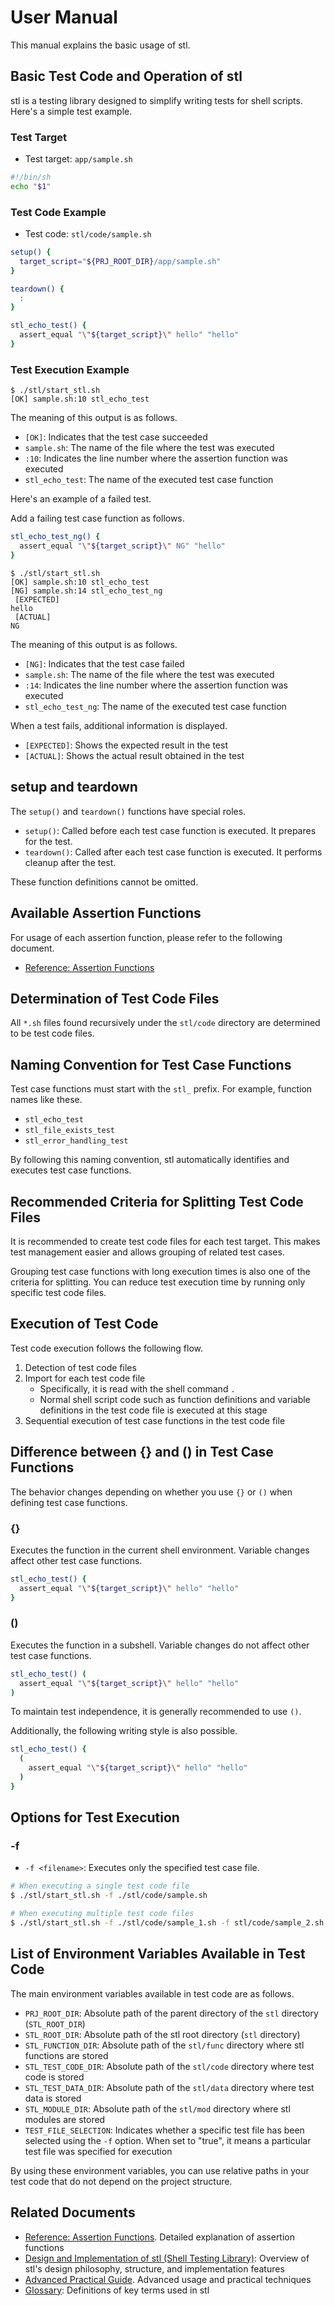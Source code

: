 # User Manual

This manual explains the basic usage of stl.

## Basic Test Code and Operation of stl

stl is a testing library designed to simplify writing tests for shell scripts.
Here's a simple test example.

### Test Target

- Test target: `app/sample.sh`

```sh
#!/bin/sh
echo "$1"
```

### Test Code Example

- Test code: `stl/code/sample.sh`

```sh
setup() {
  target_script="${PRJ_ROOT_DIR}/app/sample.sh"
}

teardown() {
  :
}

stl_echo_test() {
  assert_equal "\"${target_script}\" hello" "hello"
}
```

### Test Execution Example

```
$ ./stl/start_stl.sh
[OK] sample.sh:10 stl_echo_test
```

The meaning of this output is as follows.

- `[OK]`: Indicates that the test case succeeded
- `sample.sh`: The name of the file where the test was executed
- `:10`: Indicates the line number where the assertion function was executed
- `stl_echo_test`: The name of the executed test case function

Here's an example of a failed test.

Add a failing test case function as follows.

```sh
stl_echo_test_ng() {
  assert_equal "\"${target_script}\" NG" "hello"
}
```

```
$ ./stl/start_stl.sh
[OK] sample.sh:10 stl_echo_test
[NG] sample.sh:14 stl_echo_test_ng
 [EXPECTED]
hello
 [ACTUAL]
NG
```

The meaning of this output is as follows.

- `[NG]`: Indicates that the test case failed
- `sample.sh`: The name of the file where the test was executed
- `:14`: Indicates the line number where the assertion function was executed
- `stl_echo_test_ng`: The name of the executed test case function

When a test fails, additional information is displayed.

- `[EXPECTED]`: Shows the expected result in the test
- `[ACTUAL]`: Shows the actual result obtained in the test

## setup and teardown

The `setup()` and `teardown()` functions have special roles.

- `setup()`: Called before each test case function is executed. It prepares for the test.
- `teardown()`: Called after each test case function is executed. It performs cleanup after the test.

These function definitions cannot be omitted.

## Available Assertion Functions

For usage of each assertion function, please refer to the following document.

- [Reference: Assertion Functions](./reference_assertion_functions.md)

## Determination of Test Code Files

All `*.sh` files found recursively under the `stl/code` directory are determined to be test code files.

## Naming Convention for Test Case Functions

Test case functions must start with the `stl_` prefix.
For example, function names like these.

- `stl_echo_test`
- `stl_file_exists_test`
- `stl_error_handling_test`

By following this naming convention, stl automatically identifies and executes test case functions.

## Recommended Criteria for Splitting Test Code Files

It is recommended to create test code files for each test target.
This makes test management easier and allows grouping of related test cases.

Grouping test case functions with long execution times is also one of the criteria for splitting.
You can reduce test execution time by running only specific test code files.

## Execution of Test Code

Test code execution follows the following flow.

1. Detection of test code files
2. Import for each test code file
   - Specifically, it is read with the shell command `.`
   - Normal shell script code such as function definitions and variable definitions in the test code file is executed at this stage
3. Sequential execution of test case functions in the test code file

## Difference between {} and () in Test Case Functions

The behavior changes depending on whether you use `{}` or `()` when defining test case functions.

### {}

Executes the function in the current shell environment. Variable changes affect other test case functions.

```sh
stl_echo_test() {
  assert_equal "\"${target_script}\" hello" "hello"
}
```

### ()

Executes the function in a subshell. Variable changes do not affect other test case functions.

```sh
stl_echo_test() (
  assert_equal "\"${target_script}\" hello" "hello"
)
```

To maintain test independence, it is generally recommended to use `()`.

Additionally, the following writing style is also possible.

```sh
stl_echo_test() {
  (
    assert_equal "\"${target_script}\" hello" "hello"
  )
}
```

## Options for Test Execution

### -f

- `-f <filename>`: Executes only the specified test case file.

```sh
# When executing a single test code file
$ ./stl/start_stl.sh -f ./stl/code/sample.sh

# When executing multiple test code files
$ ./stl/start_stl.sh -f ./stl/code/sample_1.sh -f stl/code/sample_2.sh
```

## List of Environment Variables Available in Test Code

The main environment variables available in test code are as follows.

- `PRJ_ROOT_DIR`: Absolute path of the parent directory of the `stl` directory (`STL_ROOT_DIR`)
- `STL_ROOT_DIR`: Absolute path of the stl root directory (`stl` directory)
- `STL_FUNCTION_DIR`: Absolute path of the `stl/func` directory where stl functions are stored
- `STL_TEST_CODE_DIR`: Absolute path of the `stl/code` directory where test code is stored
- `STL_TEST_DATA_DIR`: Absolute path of the `stl/data` directory where test data is stored
- `STL_MODULE_DIR`: Absolute path of the `stl/mod` directory where stl modules are stored
- `TEST_FILE_SELECTION`: Indicates whether a specific test file has been selected using the `-f` option. When set to "true", it means a particular test file was specified for execution

By using these environment variables, you can use relative paths in your test code that do not depend on the project structure.

## Related Documents

- [Reference: Assertion Functions](reference_assertion_functions.md). Detailed explanation of assertion functions
- [Design and Implementation of stl (Shell Testing Library)](design.md): Overview of stl's design philosophy, structure, and implementation features
- [Advanced Practical Guide](advanced_practical_guide.md). Advanced usage and practical techniques
- [Glossary](glossary.md): Definitions of key terms used in stl
